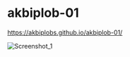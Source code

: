 # akbiplob-01
https://akbiplobs.github.io/akbiplob-01/

![Screenshot_1](https://github.com/user-attachments/assets/272bfaf7-233a-42d8-88c1-16ccb3016fc8)
